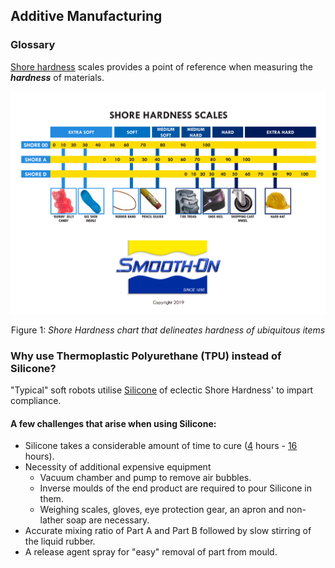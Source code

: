 ## Additive Manufacturing 

### Glossary

[Shore hardness](https://www.smooth-on.com/page/durometer-shore-hardness-scale/) scales provides a point of reference when measuring the ***hardness*** of materials. 

![Shore Hardness chart](Images/durometer_chart.PNG)<div align="center">Figure 1: *Shore Hardness chart that delineates hardness of ubiquitous items*</div>

### Why use Thermoplastic Polyurethane (TPU) instead of Silicone?

"Typical" soft robots utilise [Silicone](https://www.smooth-on.com/products/ecoflex-00-30/) of eclectic Shore Hardness' to impart compliance. 

#### A few challenges that arise when using Silicone:

- Silicone takes a considerable amount of time to cure ([4](https://www.smooth-on.com/products/ecoflex-00-30/) hours - [16](https://www.smooth-on.com/products/dragon-skin-30/) hours). 
- Necessity of additional expensive equipment
    - Vacuum chamber and pump to remove air bubbles.
    - Inverse moulds of the end product are required to pour Silicone in them.
    - Weighing scales, gloves, eye protection gear, an apron and non-lather soap are necessary. 
- Accurate mixing ratio of Part A and Part B followed by slow stirring of the liquid rubber.
- A release agent spray for "easy" removal of part from mould.
